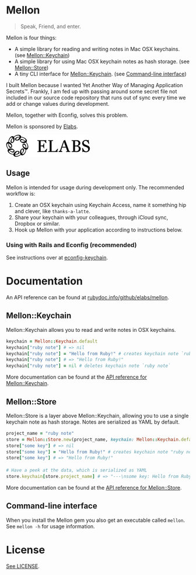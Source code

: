 # Mellon

> Speak, Friend, and enter.

Mellon is four things:

- A simple library for reading and writing notes in Mac OSX keychains. (see [Mellon::Keychain][])
- A simple library for using Mac OSX keychain notes as hash storage. (see [Mellon::Store][])
- A tiny CLI interface for [Mellon::Keychain][]. (see [Command-line interface](#command-line-interface))

I built Mellon because I wanted Yet Another Way of Managing Application Secrets™. Frankly, I am fed up
with passing around some secret file not included in our source code repository that runs out of sync
every time we add or change values during development.

Mellon, together with Econfig, solves this problem.

Mellon is sponsored by [Elabs][].

[![elabs logo][]][Elabs]

## Usage

Mellon is intended for usage during development only. The recommended workflow is:

1. Create an OSX keychain using Keychain Access, name it something hip and clever, like `thanks-a-latte`.
2. Share your keychain with your colleagues, through iCloud sync, Dropbox or similar.
3. Hook up Mellon with your application according to instructions below.

### Using with Rails and Econfig (recommended)

See instructions over at [econfig-keychain](https://github.com/elabs/econfig-keychain).

# Documentation

An API reference can be found at [rubydoc.info/github/elabs/mellon](http://www.rubydoc.info/github/elabs/mellon/).

## Mellon::Keychain

Mellon::Keychain allows you to read and write notes in OSX keychains.

```ruby
keychain = Mellon::Keychain.default
keychain["ruby note"] # => nil
keychain["ruby note"] = "Hello from Ruby!" # creates keychain note `ruby note`
keychain["ruby note"] # => "Hello from Ruby!"
keychain["ruby note"] = nil # deletes keychain note `ruby note`
```

More documentation can be found at the [API reference for Mellon::Keychain](http://www.rubydoc.info/github/elabs/mellon/Mellon/Keychain).

## Mellon::Store

Mellon::Store is a layer above Mellon::Keychain, allowing you to use a single keychain note as hash storage. Notes are serialized as YAML by default.

```ruby
project_name = "ruby note"
store = Mellon::Store.new(project_name, keychain: Mellon::Keychain.default)
store["some key"] # => nil
store["some key"] = "Hello from Ruby!" # creates keychain note "ruby note", and puts value for "some key" in it
store["some key"] # => "Hello from Ruby!"

# Have a peek at the data, which is serialized as YAML
store.keychain[store.project_name] # => "---\nsome key: Hello from Ruby!\n"
```

More documentation can be found at the [API reference for Mellon::Store](http://www.rubydoc.info/github/elabs/mellon/Mellon/Store).

## Command-line interface

When you install the Mellon gem you also get an executable called `mellon`. See `mellon -h` for usage information.

# License

[See LICENSE](./LICENSE).

[Elabs]: http://www.elabs.se/
[elabs logo]: ./elabs-logo.png?raw=true
[Mellon::Keychain]: #mellonkeychain
[Mellon::Store]: #mellonstore
